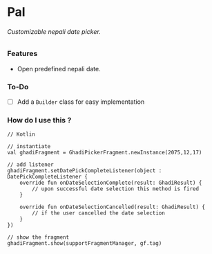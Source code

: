 # Pal
###### Customizable nepali date picker.


### Features
- Open predefined nepali date.

### To-Do
- [ ] Add a `Builder` class for easy implementation

### How do I use this ?

```
// Kotlin

// instantiate
val ghadiFragment = GhadiPickerFragment.newInstance(2075,12,17)

// add listener
ghadiFragment.setDatePickCompleteListener(object : DatePickCompleteListener {
    override fun onDateSelectionComplete(result: GhadiResult) {
        // upon successful date selection this method is fired
    }

    override fun onDateSelectionCancelled(result: GhadiResult) {
        // if the user cancelled the date selection
    }
})

// show the fragment
ghadiFragment.show(supportFragmentManager, gf.tag)
```
